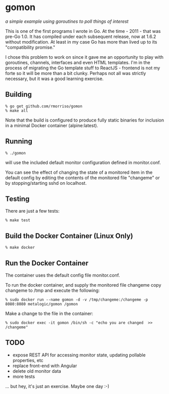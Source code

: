 # gomon
*a simple example using goroutines to poll things of interest*

This is one of the first programs I wrote in Go. At the time - 2011 - that
was pre-Go 1.0. It has compiled under each subsequent release, now at
1.6.2 without modification. At least in my case Go has more than lived up to
its "compatibility promise."

I chose this problem to work on since it gave me an opportunity to play
with goroutines, channels, interfaces and even HTML templates.
I'm in the process of migrating the Go template stuff to ReactJS - frontend
is not my forte so it will be more than a bit clunky.
Perhaps not all was strictly necessary, but it was a good learning exercise.

## Building

```
% go get github.com/rmorriso/gomon
% make all
```

Note that the build is configured to produce fully static binaries for inclusion
in a minimal Docker container (alpine:latest).

## Running

```% ./gomon```

will use the included default monitor configuration defined in monitor.conf.

You can see the effect of changing the state of a monitored item
in the default config by editing
the contents of the monitored file "changeme" or by stopping/starting
sshd on localhost.

## Testing

There are just a few tests:

```% make test```

## Build the Docker Container (Linux Only)

```% make docker```

## Run the Docker Container

The container uses the default config file monitor.conf.

To run the docker container, and supply the monitored file changeme copy changeme to /tmp and execute the following:

```% sudo docker run --name gomon -d -v /tmp/changeme:/changeme -p 8080:8080 metalogic/gomon /gomon```

Make a change to the file in the container:

```% sudo docker exec -it gomon /bin/sh -c "echo you are changed  >> /changeme"```

## TODO

* expose REST API for accessing monitor state, updating pollable properties, etc
* replace front-end with Angular
* delete old monitor data
* more tests

... but hey, it's just an exercise. Maybe one day :-)

